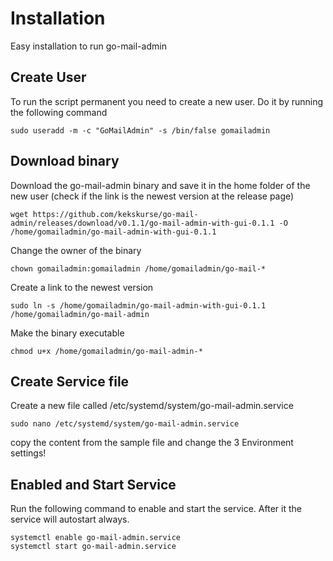 # Installation
Easy installation to run go-mail-admin

## Create User
To run the script permanent you need to create a new user. Do it by running the following command
```
sudo useradd -m -c "GoMailAdmin" -s /bin/false gomailadmin
```

## Download binary
Download the go-mail-admin binary and save it in the home folder of the new user (check if the link is the newest version at the release page)

```
wget https://github.com/kekskurse/go-mail-admin/releases/download/v0.1.1/go-mail-admin-with-gui-0.1.1 -O /home/gomailadmin/go-mail-admin-with-gui-0.1.1 
```
Change the owner of the binary
```
chown gomailadmin:gomailadmin /home/gomailadmin/go-mail-*
```

Create a link to the newest version
```
sudo ln -s /home/gomailadmin/go-mail-admin-with-gui-0.1.1 /home/gomailadmin/go-mail-admin
```

Make the binary executable

```
chmod u+x /home/gomailadmin/go-mail-admin-*
```

## Create Service file
Create a new file called /etc/systemd/system/go-mail-admin.service
```
sudo nano /etc/systemd/system/go-mail-admin.service
```
copy the content from the sample file and change the 3 Environment settings!

## Enabled and Start Service
Run the following command to enable and start the service. After it the service will autostart always.

```
systemctl enable go-mail-admin.service
systemctl start go-mail-admin.service
```
